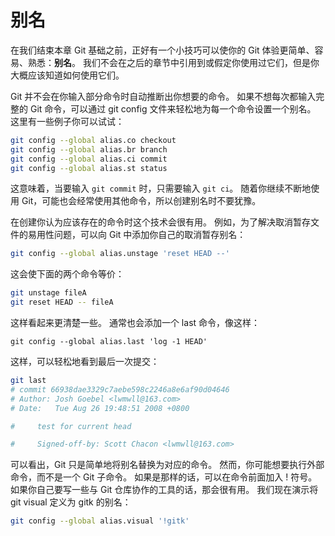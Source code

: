 # 别名

在我们结束本章 Git 基础之前，正好有一个小技巧可以使你的 Git 体验更简单、容易、熟悉：**别名**。 我们不会在之后的章节中引用到或假定你使用过它们，但是你大概应该知道如何使用它们。

Git 并不会在你输入部分命令时自动推断出你想要的命令。 如果不想每次都输入完整的 Git 命令，可以通过 git config 文件来轻松地为每一个命令设置一个别名。 这里有一些例子你可以试试：

```sh
git config --global alias.co checkout
git config --global alias.br branch
git config --global alias.ci commit
git config --global alias.st status
```

这意味着，当要输入 `git commit` 时，只需要输入 `git ci`。 随着你继续不断地使用 Git，可能也会经常使用其他命令，所以创建别名时不要犹豫。

在创建你认为应该存在的命令时这个技术会很有用。 例如，为了解决取消暂存文件的易用性问题，可以向 Git 中添加你自己的取消暂存别名：

```sh
git config --global alias.unstage 'reset HEAD --'
```

这会使下面的两个命令等价：

```sh
git unstage fileA
git reset HEAD -- fileA
```

这样看起来更清楚一些。 通常也会添加一个 last 命令，像这样：

```
git config --global alias.last 'log -1 HEAD'
```

这样，可以轻松地看到最后一次提交：

```sh
git last
# commit 66938dae3329c7aebe598c2246a8e6af90d04646
# Author: Josh Goebel <lwmwll@163.com>
# Date:   Tue Aug 26 19:48:51 2008 +0800

#     test for current head

#     Signed-off-by: Scott Chacon <lwmwll@163.com>
```

可以看出，Git 只是简单地将别名替换为对应的命令。 然而，你可能想要执行外部命令，而不是一个 Git 子命令。 如果是那样的话，可以在命令前面加入 ! 符号。 如果你自己要写一些与 Git 仓库协作的工具的话，那会很有用。 我们现在演示将 git visual 定义为 gitk 的别名：

```sh
git config --global alias.visual '!gitk'
```
